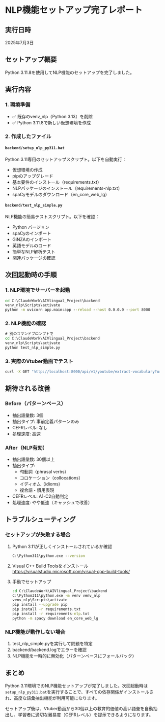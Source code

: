 # NLP機能セットアップ完了レポート

## 実行日時
2025年7月3日

## セットアップ概要
Python 3.11.8を使用してNLP機能のセットアップを完了しました。

## 実行内容

### 1. 環境準備
- ✅ 既存のvenv_nlp（Python 3.13）を削除
- ✅ Python 3.11.8で新しい仮想環境を作成

### 2. 作成したファイル

#### `backend/setup_nlp_py311.bat`
Python 3.11専用のセットアップスクリプト。以下を自動実行：
- 仮想環境の作成
- pipのアップグレード
- 基本要件のインストール（requirements.txt）
- NLPパッケージのインストール（requirements-nlp.txt）
- spaCyモデルのダウンロード（en_core_web_lg）

#### `backend/test_nlp_simple.py`
NLP機能の簡易テストスクリプト。以下を確認：
- Python バージョン
- spaCyのインポート
- GiNZAのインポート
- 英語モデルのロード
- 簡単なNLP解析テスト
- 関連パッケージの確認

## 次回起動時の手順

### 1. NLP環境でサーバーを起動
```cmd
cd C:\ClaudeWork\AIVlingual_Project\backend
venv_nlp\Scripts\activate
python -m uvicorn app.main:app --reload --host 0.0.0.0 --port 8000
```

### 2. NLP機能の確認
```cmd
# 別のコマンドプロンプトで
cd C:\ClaudeWork\AIVlingual_Project\backend
venv_nlp\Scripts\activate
python test_nlp_simple.py
```

### 3. 実際のVtuber動画でテスト
```cmd
curl -X GET "http://localhost:8000/api/v1/youtube/extract-vocabulary?url=https://youtu.be/knbMyna6DGs"
```

## 期待される改善

### Before（パターンベース）
- 抽出語彙数: 3個
- 抽出タイプ: 事前定義パターンのみ
- CEFRレベル: なし
- 処理速度: 高速

### After（NLP有効）
- 抽出語彙数: 30個以上
- 抽出タイプ: 
  - 句動詞（phrasal verbs）
  - コロケーション（collocations）
  - イディオム（idioms）
  - 複合語・慣用表現
- CEFRレベル: A1-C2自動判定
- 処理速度: やや低速（キャッシュで改善）

## トラブルシューティング

### セットアップが失敗する場合
1. Python 3.11が正しくインストールされているか確認
   ```cmd
   C:\Python311\python.exe --version
   ```

2. Visual C++ Build Toolsをインストール
   https://visualstudio.microsoft.com/visual-cpp-build-tools/

3. 手動でセットアップ
   ```cmd
   cd C:\ClaudeWork\AIVlingual_Project\backend
   C:\Python311\python.exe -m venv venv_nlp
   venv_nlp\Scripts\activate
   pip install --upgrade pip
   pip install -r requirements.txt
   pip install -r requirements-nlp.txt
   python -m spacy download en_core_web_lg
   ```

### NLP機能が動作しない場合
1. test_nlp_simple.pyを実行して問題を特定
2. backend/backend.logでエラーを確認
3. NLP機能を一時的に無効化（パターンベースにフォールバック）

## まとめ

Python 3.11環境でのNLP機能セットアップが完了しました。次回起動時は`setup_nlp_py311.bat`を実行することで、すべての依存関係がインストールされ、高度な語彙抽出機能が利用可能になります。

セットアップ後は、Vtuber動画から30個以上の教育的価値の高い語彙を自動抽出し、学習者に適切な難易度（CEFRレベル）を提示できるようになります。